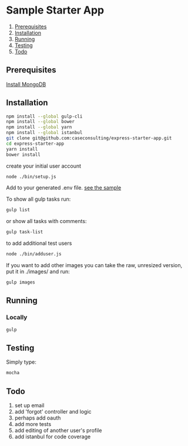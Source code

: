 # Sample Starter App

1. [Prerequisites](#prerequisites)
1. [Installation](#installation)
1. [Running](#running)
1. [Testing](#testing)
1. [Todo](#todo)

## Prerequisites

[Install MongoDB](INSTALL.md)

## Installation

```sh
npm install --global gulp-cli
npm install --global bower
npm install --global yarn
npm install --global istanbul
git clone git@github.com:caseconsulting/express-starter-app.git
cd express-starter-app
yarn install
bower install
```

create your initial user account

```sh
node ./bin/setup.js
```

Add to your generated .env file. [see the sample](env.example)

To show all gulp tasks run:

```sh
gulp list
```
or show all tasks with comments:

```sh
gulp task-list
```

to add additional test users

```sh
node ./bin/adduser.js
```

If you want to add other images you can take the raw, unresized version, put it in ./images/ and run:

```sh
gulp images
```

## Running

### Locally

```sh
gulp
```

## Testing

Simply type:

```sh
mocha
```

## Todo

1. set up email
2. add 'forgot' controller and logic
3. perhaps add oauth
4. add more tests
5. add editing of another user's profile
6. add istanbul for code coverage
